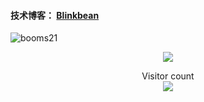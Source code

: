 #### 技术博客： [Blinkbean](https://blinkbean.gitee.io/)

![booms21](https://github-readme-stats.vercel.app/api?username=blinkbean&show_icons=true&include_all_commits=true?count_private=true?include_all_commits=true&theme=vue)

<p align="center"> 
  <img src="https://github-readme-stats.vercel.app/api?username=blinkbean&show_icons=true&include_all_commits=true&theme=vue" />
</p>
<p align="center"> 
  Visitor count<br>
  <img src="https://profile-counter.glitch.me/blinkbean/count.svg" />
</p>
